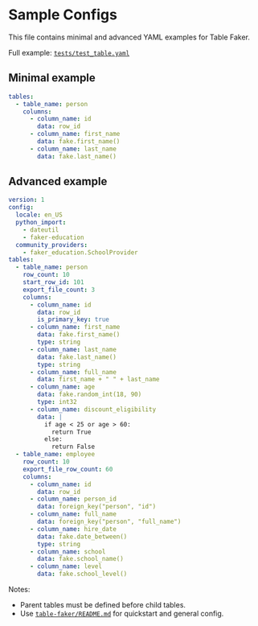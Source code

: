 # Sample Configs

This file contains minimal and advanced YAML examples for Table Faker.

Full example: [`tests/test_table.yaml`](table-faker/tests/test_table.yaml:1)

## Minimal example
```yaml
tables:
  - table_name: person
    columns:
      - column_name: id
        data: row_id
      - column_name: first_name
        data: fake.first_name()
      - column_name: last_name
        data: fake.last_name()
```

## Advanced example
```yaml
version: 1
config:
  locale: en_US
  python_import:
    - dateutil
    - faker-education
  community_providers:
    - faker_education.SchoolProvider
tables:
  - table_name: person
    row_count: 10
    start_row_id: 101
    export_file_count: 3
    columns:
      - column_name: id
        data: row_id
        is_primary_key: true
      - column_name: first_name
        data: fake.first_name()
        type: string
      - column_name: last_name
        data: fake.last_name()
        type: string
      - column_name: full_name
        data: first_name + " " + last_name
      - column_name: age
        data: fake.random_int(18, 90)
        type: int32
      - column_name: discount_eligibility
        data: |
          if age < 25 or age > 60:
            return True
          else:
            return False
  - table_name: employee
    row_count: 10
    export_file_row_count: 60
    columns:
      - column_name: id
        data: row_id
      - column_name: person_id
        data: foreign_key("person", "id")
      - column_name: full_name
        data: foreign_key("person", "full_name")
      - column_name: hire_date
        data: fake.date_between()
        type: string
      - column_name: school
        data: fake.school_name()
      - column_name: level
        data: fake.school_level()
```

Notes:
- Parent tables must be defined before child tables.
- Use [`table-faker/README.md`](table-faker/README.md:1) for quickstart and general config.